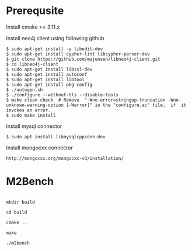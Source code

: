 # Prerequsite


Install cmake >= 3.11.x 


Install neo4j client using following github
```
$ sudo apt-get install -y libedit-dev
$ sudo apt-get install cypher-lint libcypher-parser-dev
$ git clone https://github.com/majensen/libneo4j-client.git
$ cd libneo4j-client
$ sudo apt-get install libssl-dev
$ sudo apt-get install autoconf
$ sudo apt-get install libtool
$ sudo apt-get install pkg-config
$ ./autogen.sh
$ ./configure --without-tls --disable-tools
$ make clean check  # Remove  "-Wno-error=stringop-truncation -Wno-unknown-warning-option [-Werror]" in the "configure.ac" file,  if  it invokes an error. 
$ sudo make install
```



Install mysql connector
```
$ sudo apt install libmysqlcppconn-dev
```

Install mongocxx connector

```
http://mongocxx.org/mongocxx-v3/installation/
```



# M2Bench

```

mkdir build

cd build

cmake ..

make

./m2bench

```




